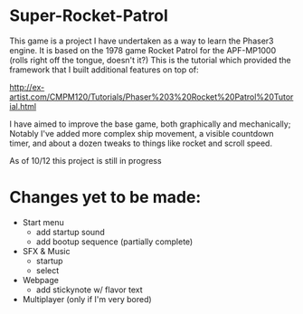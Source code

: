 # Super-Rocket-Patrol

This game is a project I have undertaken as a way to 
learn the Phaser3 engine. It is based on the 1978 game 
Rocket Patrol for the APF-MP1000 (rolls right off the 
tongue, doesn't it?) This is the tutorial which provided
the framework that I built additional features on top of:

http://ex-artist.com/CMPM120/Tutorials/Phaser%203%20Rocket%20Patrol%20Tutorial.html

I have aimed to improve the base game, both graphically 
and mechanically; Notably I've added more complex ship 
movement, a visible countdown timer, and about a dozen
tweaks to things like rocket and scroll speed.

As of 10/12 this project is still in progress

# Changes yet to be made:
- Start menu
  - add startup sound
  - add bootup sequence (partially complete)
- SFX & Music
  - startup
  - select
- Webpage
  - add stickynote w/ flavor text
- Multiplayer (only if I'm very bored)
